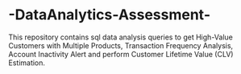 # -DataAnalytics-Assessment-
This repository contains sql data analysis queries to get High-Value Customers with Multiple Products, Transaction Frequency Analysis,   Account Inactivity Alert  and perform Customer Lifetime Value (CLV) Estimation.
